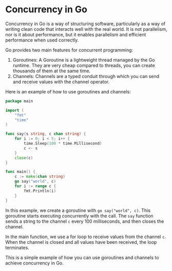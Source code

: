 # Concurrency in Go

Concurrency in Go is a way of structuring software, particularly as a way of writing clean code that interacts well with the real world. It is not parallelism, nor is it about performance, but it enables parallelism and efficient performance when used correctly.

Go provides two main features for concurrent programming:

1. Goroutines: A Goroutine is a lightweight thread managed by the Go runtime. They are very cheap compared to threads, you can create thousands of them at the same time.
2. Channels: Channels are a typed conduit through which you can send and receive values with the channel operator.

Here is an example of how to use goroutines and channels:

```go
package main

import (
	"fmt"
	"time"
)

func say(s string, c chan string) {
	for i := 0; i < 5; i++ {
		time.Sleep(100 * time.Millisecond)
		c <- s
	}
	close(c)
}

func main() {
	c := make(chan string)
	go say("world", c)
	for i := range c {
		fmt.Println(i)
	}
}
```

In this example, we create a goroutine with `go say("world", c)`. This goroutine starts executing concurrently with the call. The `say` function sends a string to the channel `c` every 100 milliseconds, and then closes the channel.

In the main function, we use a for loop to receive values from the channel `c`. When the channel is closed and all values have been received, the loop terminates.

This is a simple example of how you can use goroutines and channels to achieve concurrency in Go.
